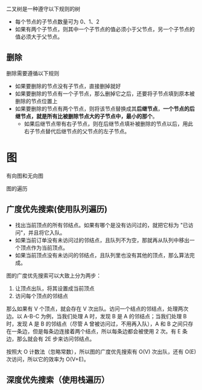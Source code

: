 二叉树是一种遵守以下规则的树

- 每个节点的子节点数量可为 0、1、2
- 如果有两个子节点，则其中一个子节点的值必须小于父节点，另一个子节点的值必须大于父节点。



## 删除

删除需要遵循以下规则

- 如果要删除的节点没有子节点，直接删掉就好
- 如果要删除的节点有一个子节点，那么删掉它之后，还要将子节点填到原本被删除的节点位置上
- 如果要删除的节点有两个节点，则将该节点替换成其**后继节点**，**一个节点的后继节点，就是所有比被删除节点大的子节点中，最小的那个**。
  - 如果后继节点带有右子节点，则在后继节点填补被删除的节点以后，用此右子节点替代后继节点的父节点的左子节点。





# 图

有向图和无向图

图的遍历

## 广度优先搜索(使用队列遍历)

- 找出当前顶点的所有邻结点。如果有哪个是没有访问过的，就把它标为 "已访问"，并且将它入队。
- 如果当前订单没有未访问过的邻结点，且队列不为空，那就再从队列中移出一个顶点作为当前顶点。
- 如果当前顶点没有未访问的邻结点，且队列里也没有其他的顶点，那么算法完成。



图的广度优先搜索可以大致上分为两步：

1. 让顶点出队，将其设置成当前顶点
2. 访问每个顶点的邻结点

那么如果有 V 个顶点，就会存在 V 次出队。访问一个结点的邻结点，处理两次边。以 A-B-C 为例，当我们处理 A 时，发现 B 是 A 的邻结点；当我们处理 B 时，发现 A 是 B 的邻结点（尽管 A 曾被访问过，不用再入队），A 和 B 之间只存在一条边，但是每条边连接着两个结点，所以每条边都会被使用 2 次。有 E 条边，那么就会有 2E 步来访问邻结点。



按照大 O 计数法（忽略常数），所以图的广度优先搜索有 O(V) 次出队，还有 O(E) 次访问，所以它的效率为 O(V+E)。





## 深度优先搜索（使用栈遍历）







